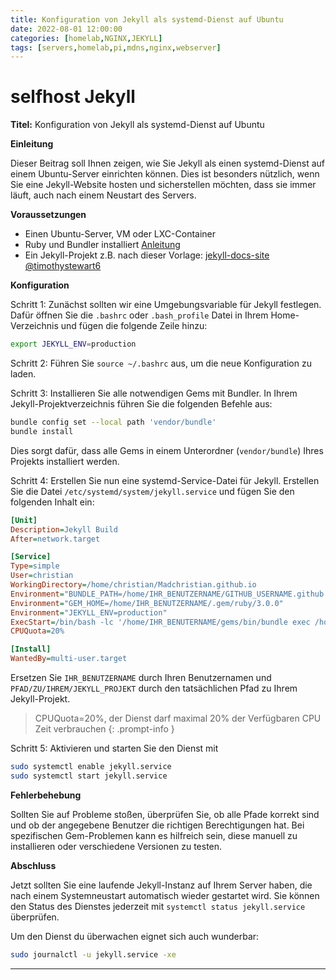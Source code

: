 ```yaml
---
title: Konfiguration von Jekyll als systemd-Dienst auf Ubuntu
date: 2022-08-01 12:00:00
categories: [homelab,NGINX,JEKYLL]
tags: [servers,homelab,pi,mdns,nginx,webserver]
---
```

# **selfhost** Jekyll

**Titel:** Konfiguration von Jekyll als systemd-Dienst auf Ubuntu 

**Einleitung**

Dieser Beitrag soll Ihnen zeigen, wie Sie Jekyll als einen systemd-Dienst auf einem Ubuntu-Server einrichten können. Dies ist besonders nützlich, wenn Sie eine Jekyll-Website hosten und sicherstellen möchten, dass sie immer läuft, auch nach einem Neustart des Servers.

**Voraussetzungen**

- Einen Ubuntu-Server, VM oder LXC-Container
- Ruby und Bundler installiert [Anleitung](https://jekyllrb.com/tutorials/using-jekyll-with-bundler/)
- Ein Jekyll-Projekt z.B. nach dieser Vorlage: [jekyll-docs-site @timothystewart6](https://technotim.live/posts/jekyll-docs-site/)

**Konfiguration**

Schritt 1: Zunächst sollten wir eine Umgebungsvariable für Jekyll festlegen. Dafür öffnen Sie die `.bashrc` oder `.bash_profile` Datei in Ihrem Home-Verzeichnis und fügen die folgende Zeile hinzu:

```bash
export JEKYLL_ENV=production
```

Schritt 2: Führen Sie `source ~/.bashrc` aus, um die neue Konfiguration zu laden.

Schritt 3: Installieren Sie alle notwendigen Gems mit Bundler. In Ihrem Jekyll-Projektverzeichnis führen Sie die folgenden Befehle aus:

```bash
bundle config set --local path 'vendor/bundle'
bundle install
```

Dies sorgt dafür, dass alle Gems in einem Unterordner (`vendor/bundle`) Ihres Projekts installiert werden.

Schritt 4: Erstellen Sie nun eine systemd-Service-Datei für Jekyll. Erstellen Sie die Datei `/etc/systemd/system/jekyll.service` und fügen Sie den folgenden Inhalt ein:

```ini
[Unit]
Description=Jekyll Build
After=network.target

[Service]
Type=simple
User=christian
WorkingDirectory=/home/christian/Madchristian.github.io
Environment="BUNDLE_PATH=/home/IHR_BENUTZERNAME/GITHUB_USERNAME.github.io/vendor/bundle"
Environment="GEM_HOME=/home/IHR_BENUTZERNAME/.gem/ruby/3.0.0"
Environment="JEKYLL_ENV=production"
ExecStart=/bin/bash -lc '/home/IHR_BENUTERNAME/gems/bin/bundle exec /home/christian/gems/bin/jekyll build -w'
CPUQuota=20%

[Install]
WantedBy=multi-user.target
```

Ersetzen Sie `IHR_BENUTZERNAME` durch Ihren Benutzernamen und `PFAD/ZU/IHREM/JEKYLL_PROJEKT` durch den tatsächlichen Pfad zu Ihrem Jekyll-Projekt.

> CPUQuota=20%, der Dienst darf maximal 20% der Verfügbaren CPU Zeit verbrauchen
{: .prompt-info }

Schritt 5: Aktivieren und starten Sie den Dienst mit 
```bash
sudo systemctl enable jekyll.service
sudo systemctl start jekyll.service
```


**Fehlerbehebung**

Sollten Sie auf Probleme stoßen, überprüfen Sie, ob alle Pfade korrekt sind und ob der angegebene Benutzer die richtigen Berechtigungen hat. Bei spezifischen Gem-Problemen kann es hilfreich sein, diese manuell zu installieren oder verschiedene Versionen zu testen.

**Abschluss**

Jetzt sollten Sie eine laufende Jekyll-Instanz auf Ihrem Server haben, die nach einem Systemneustart automatisch wieder gestartet wird. Sie können den Status des Dienstes jederzeit mit `systemctl status jekyll.service` überprüfen. 

Um den Dienst du überwachen eignet sich auch wunderbar:
```bash
sudo journalctl -u jekyll.service -xe
```

---
